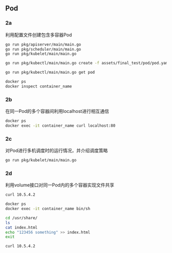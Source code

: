 ## Pod

### 2a
利⽤配置⽂件创建包含多容器Pod

```bash
go run pkg/apiserver/main/main.go
go run pkg/scheduler/main/main.go
go run pkg/kubelet/main/main.go

go run pkg/kubectl/main/main.go create -f assets/final_test/pod/pod.yaml

go run pkg/kubectl/main/main.go get pod

docker ps
docker inspect container_name


```

### 2b
在同⼀Pod的多个容器间利⽤localhost进⾏相互通信

```bash
docker ps
docker exec -it container_name curl localhost:80


```

### 2c
对Pod进⾏多机调度时的运⾏情况，并介绍调度策略

```bash
go run pkg/kubelet/main/main.go
```

### 2d
利⽤volume接⼝对同⼀Pod内的多个容器实现⽂件共享

```bash
curl 10.5.4.2

docker ps
docker exec -it container_name bin/sh

cd /usr/share/
ls
cat index.html
echo "123456 something" >> index.html
exit

curl 10.5.4.2
```